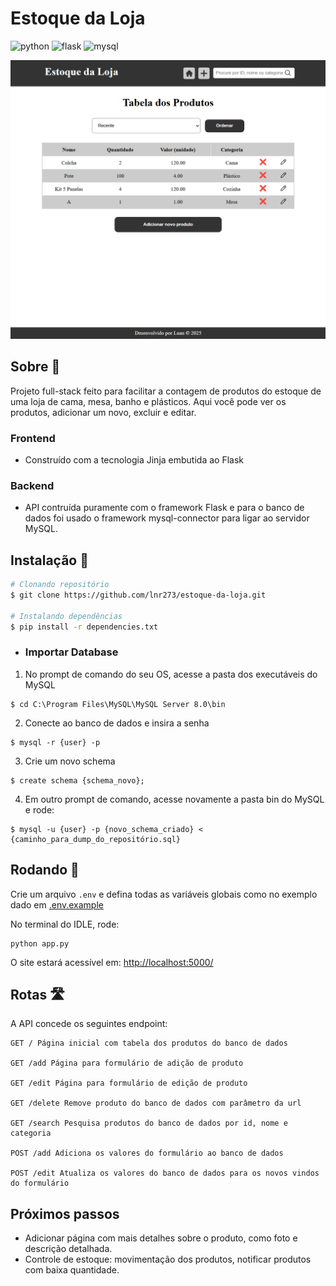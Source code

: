 # Estoque da Loja
![python](https://img.shields.io/badge/Python-3776AB?style=for-the-badge&logo=python&logoColor=white)
![flask](https://img.shields.io/badge/Flask-000000?style=for-the-badge&logo=flask&logoColor=white)
![mysql](https://img.shields.io/badge/MySQL-4B7B9F?style=for-the-badge&logo=mysql&logoColor=white)

![imagem da home page](static/images/estoque-home-page.png)

## Sobre 📝
Projeto full-stack feito para facilitar a contagem de produtos do estoque de uma loja de cama, mesa, banho e plásticos. Aqui você pode ver os produtos, adicionar um novo, excluir e editar.

### Frontend
- Construído com a tecnologia Jinja embutida ao Flask

### Backend
- API contruída puramente com o framework Flask e para o banco de dados foi usado o framework mysql-connector para ligar ao servidor MySQL.

## Instalação 🚀
```bash
# Clonando repositório
$ git clone https://github.com/lnr273/estoque-da-loja.git

# Instalando dependências
$ pip install -r dependencies.txt 
```

- ### Importar Database
1. No prompt de comando do seu OS, acesse a pasta dos executáveis do MySQL
```
$ cd C:\Program Files\MySQL\MySQL Server 8.0\bin
```
2. Conecte ao banco de dados e insira a senha
```
$ mysql -r {user} -p
```
3. Crie um novo schema
```
$ create schema {schema_novo};
```
4. Em outro prompt de comando, acesse novamente a pasta bin do MySQL e rode:
```
$ mysql -u {user} -p {novo_schema_criado} < {caminho_para_dump_do_repositório.sql}
```

## Rodando 🤖
Crie um arquivo `.env` e defina todas as variáveis globais como no exemplo dado em [.env.example](.env.example)

No terminal do IDLE, rode:
```
python app.py
```
O site estará acessível em: [http://localhost:5000/](http://localhost:5000/) 

## Rotas 🛣️
A API concede os seguintes endpoint:
```
GET / Página inicial com tabela dos produtos do banco de dados

GET /add Página para formulário de adição de produto

GET /edit Página para formulário de edição de produto

GET /delete Remove produto do banco de dados com parâmetro da url

GET /search Pesquisa produtos do banco de dados por id, nome e categoria

POST /add Adiciona os valores do formulário ao banco de dados

POST /edit Atualiza os valores do banco de dados para os novos vindos do formulário
```

## Próximos passos
- Adicionar página com mais detalhes sobre o produto, como foto e descrição detalhada.
- Controle de estoque: movimentação dos produtos, notificar produtos com baixa quantidade.